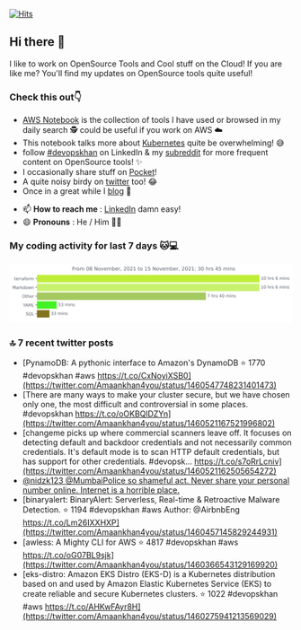 [![Hits](https://hits.seeyoufarm.com/api/count/incr/badge.svg?url=https%3A%2F%2Fgithub.com%2Fakhan4u%2Fhit-counter&count_bg=%2379C83D&title_bg=%23555555&icon=&icon_color=%23E7E7E7&title=visits&edge_flat=false)](https://hits.seeyoufarm.com)

## Hi there 👋

I like to work on OpenSource Tools and Cool stuff on the Cloud! If you are like me? You'll find my updates on OpenSource tools quite useful!

### Check this out👇

* [AWS Notebook](https://histre.com/public/notebooks/dnllyanu/aws/) is the collection of tools I have used or browsed in my daily search 🕵️ could be useful if you work on AWS ☁️
* This notebook talks more about [Kubernetes](https://histre.com/public/notebooks/6uxdvo3y/kubernetes/) quite be overwhelming! 😅
* follow [#devopskhan](https://www.linkedin.com/feed/hashtag/devopskhan/) on LinkedIn & my [subreddit](https://www.reddit.com/r/devopskhan/) for more frequent content on OpenSource tools! ✨
* I occasionally share stuff on [Pocket](https://getpocket.com/@ej6g8d1dp2829A16a9Tf5d4T6bAMp3d8791rejDe86yem3bm4e14ex4fT4dluk29)!
* A quite noisy birdy on [twitter](https://twitter.com/Amaankhan4you) too! 😂
* Once in a great while I [blog](https://linuxparrot.com/) 😬


- 📫 **How to reach me** : [LinkedIn](https://www.linkedin.com/in/amaan-khan-linux-ninja) damn easy!
- 😄 **Pronouns** : He / Him 🤷‍♂️

### My coding activity for last 7 days 🐱💻

<img src="https://github.com/akhan4u/akhan4u/blob/main/images/stat.svg" alt="Amaan's Wakatime Activity!"/>

### 🔝 7 recent twitter posts
<!-- DEVDOJO:START -->
- [PynamoDB: A pythonic interface to Amazon&#39;s DynamoDB
⭐️ 1770
#devopskhan #aws
https://t.co/CxNoyiXSB0](https://twitter.com/Amaankhan4you/status/1460547748231401473)
- [There are many ways to make your cluster secure, but we have chosen only one, the most difficult and controversial in some places. #devopskhan https://t.co/oOKBQlDZYn](https://twitter.com/Amaankhan4you/status/1460521167521996802)
- [changeme picks up where commercial scanners leave off. It focuses on detecting default and backdoor credentials and not necessarily common credentials. It&#39;s default mode is to scan HTTP default credentials, but has support for other credentials. #devopsk… https://t.co/s7oRrLcniv](https://twitter.com/Amaankhan4you/status/1460521162505654272)
- [@nidzk123 @MumbaiPolice so shameful act. Never share your personal number online. Internet is a horrible place.](https://twitter.com/Amaankhan4you/status/1460517309533999112)
- [binaryalert: BinaryAlert: Serverless, Real-time &amp; Retroactive Malware Detection.
⭐️ 1194
#devopskhan #aws
Author: @AirbnbEng
https://t.co/Lm26IXXHXP](https://twitter.com/Amaankhan4you/status/1460457145829244931)
- [awless: A Mighty CLI for AWS
⭐️ 4817
#devopskhan #aws
https://t.co/oG07BL9sjk](https://twitter.com/Amaankhan4you/status/1460366543129169920)
- [eks-distro: Amazon EKS Distro &lpar;EKS-D&rpar; is a Kubernetes distribution based on and used by Amazon Elastic Kubernetes Service &lpar;EKS&rpar; to create reliable and secure Kubernetes clusters.
⭐️ 1022
#devopskhan #aws
https://t.co/AHKwFAyr8H](https://twitter.com/Amaankhan4you/status/1460275941213569029)
<!-- DEVDOJO:END -->

<!-- ![Amaan's GitHub stats](https://github-readme-stats.vercel.app/api?username=akhan4u&count_private=true&show_icons=true&hide=contribs) -->
